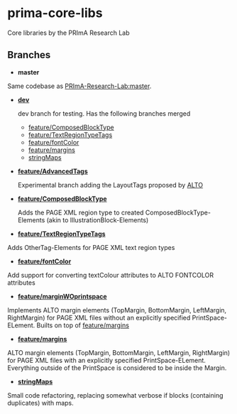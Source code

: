 prima-core-libs
===============

Core libraries by the PRImA Research Lab

## Branches
* **master**

Same codebase as [PRImA-Research-Lab:master](https://github.com/PRImA-Research-Lab/prima-core-libs). 

* **[dev](https://github.com/maxnth/prima-core-libs/tree/dev)**

  dev branch for testing. Has the following branches merged
    * [feature/ComposedBlockType](https://github.com/maxnth/prima-core-libs/tree/feature/ComposedBlockType)
    * [feature/TextRegionTypeTags](https://github.com/maxnth/prima-core-libs/tree/feature/TextRegionTypeTags)
    * [feature/fontColor](https://github.com/maxnth/prima-core-libs/tree/feature/fontColor)
    * [feature/margins](https://github.com/maxnth/prima-core-libs/tree/feature/margins)
    * [stringMaps](https://github.com/maxnth/prima-core-libs/tree/stringMaps)
* **[feature/AdvancedTags](https://github.com/maxnth/prima-core-libs/tree/feature/AdvancedTags)**

  Experimental branch adding the LayoutTags proposed by [ALTO](https://altoxml.github.io/documentation/use-cases/tags/ALTO_tags_usecases.html)
* **[feature/ComposedBlockType](https://github.com/maxnth/prima-core-libs/tree/feature/ComposedBlockType)**

  Adds the PAGE XML region type to created ComposedBlockType-Elements (akin to IllustrationBlock-Elements)
* **[feature/TextRegionTypeTags](https://github.com/maxnth/prima-core-libs/tree/feature/TextRegionTypeTags)**

Adds OtherTag-Elements for PAGE XML text region types

* **[feature/fontColor](https://github.com/maxnth/prima-core-libs/tree/feature/fontColor)** 

Add support for converting textColour attributes to ALTO FONTCOLOR attributes

* **[feature/marginWOprintspace](https://github.com/maxnth/prima-core-libs/tree/feature/marginWOprintspace)**

Implements ALTO margin elements (TopMargin, BottomMargin, LeftMargin, RightMargin) for PAGE XML files without an explicitly specified PrintSpace-ELement. Builts on top of [feature/margins](https://github.com/maxnth/prima-core-libs/tree/feature/margins)

* **[feature/margins](https://github.com/maxnth/prima-core-libs/tree/feature/margins)**

ALTO margin elements (TopMargin, BottomMargin, LeftMargin, RightMargin) for PAGE XML files with an explicitly specified PrintSpace-ELement. Everything outside of the PrintSpace is considered to be inside the Margin. 

* **[stringMaps](https://github.com/maxnth/prima-core-libs/tree/stringMaps)**

Small code refactoring, replacing somewhat verbose if blocks (containing duplicates) with maps.
